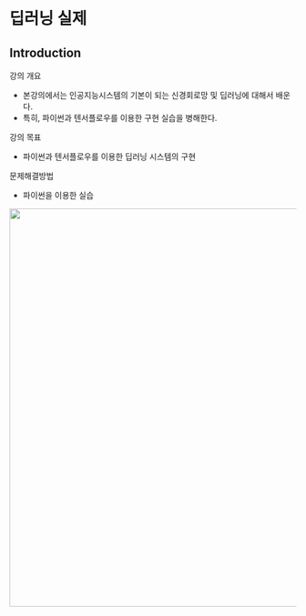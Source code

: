 # **딥러닝 실제** 

## Introduction

강의 개요
- 본강의에서는 인공지능시스템의 기본이 되는 신경회로망 및 딥러닝에 대해서 배운다.
- 특히, 파이썬과 텐서플로우를 이용한 구현 실습을 병해한다.

강의 목표
- 파이썬과 텐서플로우를 이용한 딥러닝 시스템의 구현

문제해결방법
- 파이썬을 이용한 실습

<img src="./밑바닥부터 시작하는 딥러닝.jpg"  width="600" height="700">
</p>


